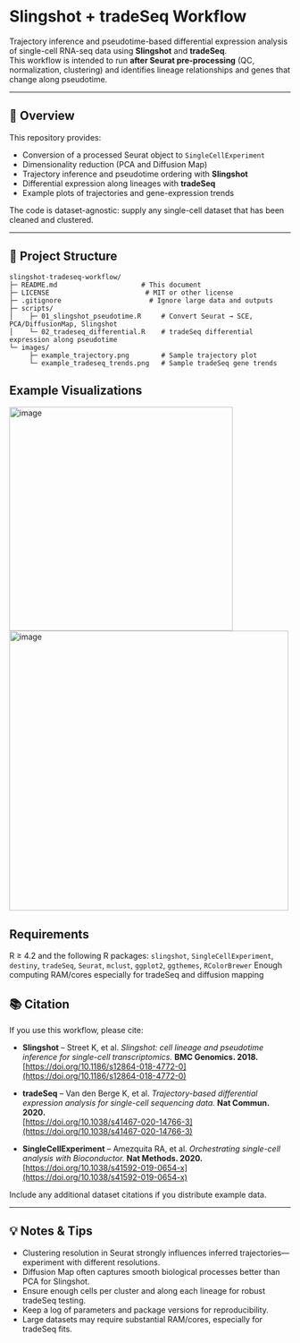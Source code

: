 # Slingshot + tradeSeq Workflow

Trajectory inference and pseudotime-based differential expression analysis of single-cell RNA-seq data using **Slingshot** and **tradeSeq**.  
This workflow is intended to run **after Seurat pre-processing** (QC, normalization, clustering) and identifies lineage relationships and genes that change along pseudotime.

---

## 🚀 Overview

This repository provides:

* Conversion of a processed Seurat object to `SingleCellExperiment`
* Dimensionality reduction (PCA and Diffusion Map)
* Trajectory inference and pseudotime ordering with **Slingshot**
* Differential expression along lineages with **tradeSeq**
* Example plots of trajectories and gene-expression trends

The code is dataset-agnostic: supply any single-cell dataset that has been cleaned and clustered.

---

## 📁 Project Structure
```text
slingshot-tradeseq-workflow/
├─ README.md                     # This document
├─ LICENSE                        # MIT or other license
├─ .gitignore                      # Ignore large data and outputs
├─ scripts/
│    ├─ 01_slingshot_pseudotime.R     # Convert Seurat → SCE, PCA/DiffusionMap, Slingshot
│    └─ 02_tradeseq_differential.R    # tradeSeq differential expression along pseudotime
└─ images/
     ├─ example_trajectory.png        # Sample trajectory plot
     └─ example_tradeseq_trends.png   # Sample tradeSeq gene trends
```

## Example Visualizations
<img width="400" height="400" alt="image" src="https://github.com/user-attachments/assets/8f4ff7c9-e9e9-4993-9fb1-deffb67be1cb" />
<img width="500" height="500" alt="image" src="https://github.com/user-attachments/assets/e7aeee75-7b50-421f-947b-cb984967a56e" />



## Requirements
R ≥ 4.2 and the following R packages:
`slingshot`, `SingleCellExperiment`, `destiny`, `tradeSeq`, `Seurat`, `mclust`, `ggplot2`, `ggthemes`, `RColorBrewer`
Enough computing RAM/cores especially for tradeSeq and diffusion mapping

## 📚 Citation

If you use this workflow, please cite:

* **Slingshot** – Street K, et al. *Slingshot: cell lineage and pseudotime inference for single-cell transcriptomics.* **BMC Genomics. 2018.**  
  [https://doi.org/10.1186/s12864-018-4772-0](https://doi.org/10.1186/s12864-018-4772-0)

* **tradeSeq** – Van den Berge K, et al. *Trajectory-based differential expression analysis for single-cell sequencing data.* **Nat Commun. 2020.**  
  [https://doi.org/10.1038/s41467-020-14766-3](https://doi.org/10.1038/s41467-020-14766-3)

* **SingleCellExperiment** – Amezquita RA, et al. *Orchestrating single-cell analysis with Bioconductor.* **Nat Methods. 2020.**  
  [https://doi.org/10.1038/s41592-019-0654-x](https://doi.org/10.1038/s41592-019-0654-x)

Include any additional dataset citations if you distribute example data.

---

## 💡 Notes & Tips

* Clustering resolution in Seurat strongly influences inferred trajectories—experiment with different resolutions.
* Diffusion Map often captures smooth biological processes better than PCA for Slingshot.
* Ensure enough cells per cluster and along each lineage for robust tradeSeq testing.
* Keep a log of parameters and package versions for reproducibility.
* Large datasets may require substantial RAM/cores, especially for tradeSeq fits.

